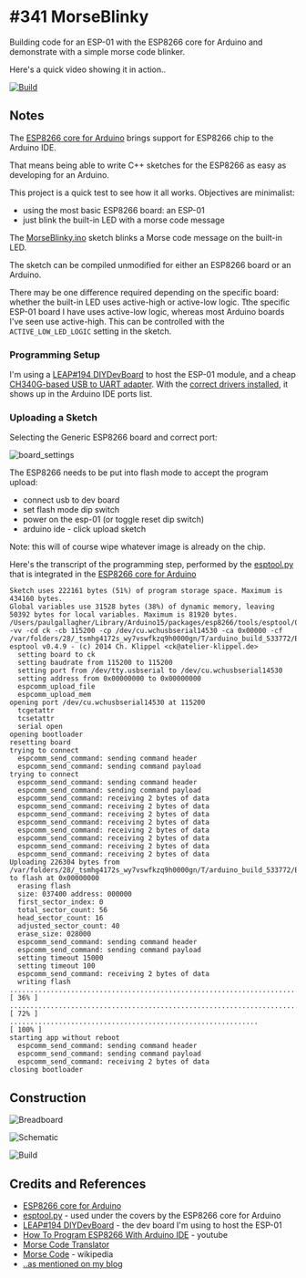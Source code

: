 # #341 MorseBlinky

Building code for an ESP-01 with the ESP8266 core for Arduino and demonstrate with a simple morse code blinker.

Here's a quick video showing it in action..

[![Build](./assets/MorseBlinky_build.jpg?raw=true)](https://www.youtube.com/watch?v=WVuntJtxVK0)

## Notes

The [ESP8266 core for Arduino](https://github.com/esp8266/Arduino)
brings support for ESP8266 chip to the Arduino IDE.

That means being able to write C++ sketches for the ESP8266 as easy as developing for an Arduino.

This project is a quick test to see how it all works. Objectives are minimalist:

* using the most basic ESP8266 board: an ESP-01
* just blink the built-in LED with a morse code message

The [MorseBlinky.ino](./MorseBlinky.ino) sketch blinks a Morse code message on the built-in LED.

The sketch can be compiled unmodified for either an ESP8266 board or an Arduino.

There may be one difference required depending on the specific board: whether the built-in LED
uses active-high or active-low logic. Tthe specific ESP-01 board I have uses active-low logic,
whereas most Arduino boards I've seen use active-high.
This can be controlled with the `ACTIVE_LOW_LED_LOGIC` setting in the sketch.


### Programming Setup

I'm using a [LEAP#194 DIYDevBoard](../DIYDevBoard) to host the ESP-01 module,
and a cheap [CH340G-based USB to UART adapter](https://www.aliexpress.com/item/CH340-module-USB-to-TTL-CH340G-upgrade-download-a-small-wire-brush-plate-STC-microcontroller-board/32354359382.html).
With the
[correct drivers installed](../../notebook/arduino.md#arduinos-using-the-ch340g-serial-chip),
it shows up in the Arduino IDE ports list.


### Uploading a Sketch


Selecting the Generic ESP8266 board and correct port:

![board_settings](./assets/board_settings.png?raw=true)

The ESP8266 needs to be put into flash mode to accept the program upload:

* connect usb to dev board
* set flash mode dip switch
* power on the esp-01 (or toggle reset dip switch)
* arduino ide - click upload sketch

Note: this will of course wipe whatever image is already on the chip.

Here's the transcript of the programming step, performed by the [esptool.py](https://github.com/themadinventor/esptool) that is integrated in the [ESP8266 core for Arduino](https://github.com/esp8266/Arduino)

```
Sketch uses 222161 bytes (51%) of program storage space. Maximum is 434160 bytes.
Global variables use 31528 bytes (38%) of dynamic memory, leaving 50392 bytes for local variables. Maximum is 81920 bytes.
/Users/paulgallagher/Library/Arduino15/packages/esp8266/tools/esptool/0.4.9/esptool -vv -cd ck -cb 115200 -cp /dev/cu.wchusbserial14530 -ca 0x00000 -cf /var/folders/28/_tsmhg4172s_wy7vswfkzq9h0000gn/T/arduino_build_533772/Blink.ino.bin
esptool v0.4.9 - (c) 2014 Ch. Klippel <ck@atelier-klippel.de>
  setting board to ck
  setting baudrate from 115200 to 115200
  setting port from /dev/tty.usbserial to /dev/cu.wchusbserial14530
  setting address from 0x00000000 to 0x00000000
  espcomm_upload_file
  espcomm_upload_mem
opening port /dev/cu.wchusbserial14530 at 115200
  tcgetattr
  tcsetattr
  serial open
opening bootloader
resetting board
trying to connect
  espcomm_send_command: sending command header
  espcomm_send_command: sending command payload
trying to connect
  espcomm_send_command: sending command header
  espcomm_send_command: sending command payload
  espcomm_send_command: receiving 2 bytes of data
  espcomm_send_command: receiving 2 bytes of data
  espcomm_send_command: receiving 2 bytes of data
  espcomm_send_command: receiving 2 bytes of data
  espcomm_send_command: receiving 2 bytes of data
  espcomm_send_command: receiving 2 bytes of data
  espcomm_send_command: receiving 2 bytes of data
  espcomm_send_command: receiving 2 bytes of data
Uploading 226304 bytes from /var/folders/28/_tsmhg4172s_wy7vswfkzq9h0000gn/T/arduino_build_533772/Blink.ino.bin to flash at 0x00000000
  erasing flash
  size: 037400 address: 000000
  first_sector_index: 0
  total_sector_count: 56
  head_sector_count: 16
  adjusted_sector_count: 40
  erase_size: 028000
  espcomm_send_command: sending command header
  espcomm_send_command: sending command payload
  setting timeout 15000
  setting timeout 100
  espcomm_send_command: receiving 2 bytes of data
  writing flash
................................................................................ [ 36% ]
................................................................................ [ 72% ]
.............................................................                    [ 100% ]
starting app without reboot
  espcomm_send_command: sending command header
  espcomm_send_command: sending command payload
  espcomm_send_command: receiving 2 bytes of data
closing bootloader
```

## Construction

![Breadboard](./assets/MorseBlinky_bb.jpg?raw=true)

![Schematic](./assets/MorseBlinky_schematic.jpg?raw=true)

![Build](./assets/MorseBlinky_build.jpg?raw=true)

## Credits and References

* [ESP8266 core for Arduino](https://github.com/esp8266/Arduino)
* [esptool.py](https://github.com/themadinventor/esptool) - used under the covers by the ESP8266 core for Arduino
* [LEAP#194 DIYDevBoard](../DIYDevBoard) - the dev board I'm using to host the ESP-01
* [How To Program ESP8266 With Arduino IDE](https://www.youtube.com/watch?v=48JUh8Vlea4) - youtube
* [Morse Code Translator](https://morsecode.scphillips.com/translator.html)
* [Morse Code](https://en.wikipedia.org/wiki/Morse_code) - wikipedia
* [..as mentioned on my blog](http://blo.tardate.com/2017/09/leap342-esp8266-morse-blinky.html)

